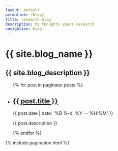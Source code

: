```yaml
---
layout: default
permalink: /blog/
title: research blog
description: My thoughts about research
navigation: blog
---
```


<div class="header-bar">
  <h1>{{ site.blog_name }}</h1>
  <h2>{{ site.blog_description }}</h2>
</div>


<ul class="post-list">
  {% for post in paginator.posts %}
    <li>
      <h2 class="post-title"><a class="post-title" href="{{ post.url | prepend: site.baseurl }}">{{ post.title }}</a></h2>
      <p class="post-meta">{{ post.date | date: '%B %-d, %Y — %H:%M' }}</p>
      <p class="post-description">{{ post.description }}</p>
    </li>
  {% endfor %}
</ul>

{% include pagination.html %}
